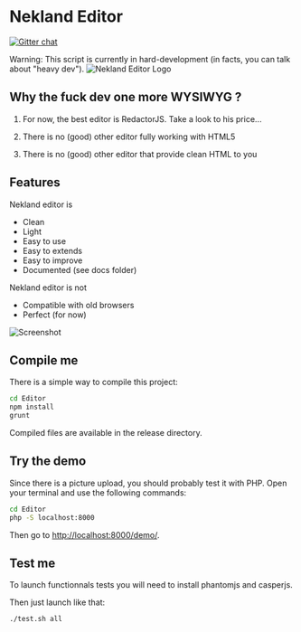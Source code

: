 Nekland Editor
==============

[![Gitter chat](https://badges.gitter.im/Nekland/Editor.png)](https://gitter.im/Nekland/Editor)

Warning: This script is currently in hard-development (in facts, you can talk about "heavy dev").
![Nekland Editor Logo](https://d13yacurqjgara.cloudfront.net/users/38858/screenshots/1447172/editor-logo.png)

Why the fuck dev one more WYSIWYG ?
-----------------------------------

1) For now, the best editor is RedactorJS. Take a look to his price...

2) There is no (good) other editor fully working with HTML5

3) There is no (good) other editor that provide clean HTML to you


Features
--------

Nekland editor is

  * Clean
  * Light
  * Easy to use
  * Easy to extends
  * Easy to improve
  * Documented (see docs folder)

Nekland editor is not

  * Compatible with old browsers
  * Perfect (for now)

![Screenshot](https://raw.github.com/Nekland/Editor/master/screenshot.png)


Compile me
----------

There is a simple way to compile this project:

```bash
cd Editor
npm install
grunt
```

Compiled files are available in the release directory.


Try the demo
------------

Since there is a picture upload, you should probably test it with PHP. Open your terminal and use the following commands:

```bash
cd Editor
php -S localhost:8000
```

Then go to [http://localhost:8000/demo/](http://localhost:8000/demo/).


Test me
-------

To launch functionnals tests you will need to install phantomjs and casperjs.

Then just launch like that:

```bash
./test.sh all
```

